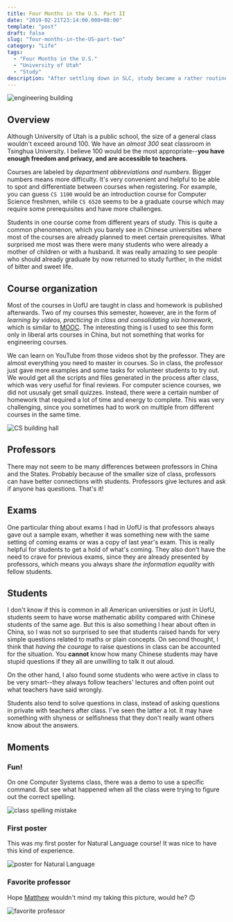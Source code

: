 ```yaml
---
title: Four Months in the U.S. Part II
date: "2019-02-21T23:14:00.000+08:00"
template: "post"
draft: false
slug: "four-months-in-the-US-part-two"
category: "Life"
tags:
  - "Four Months in the U.S."
  - "University of Utah"
  - "Study"
description: "After settling down in SLC, study became a rather routine part. Courses in the U.S. are certainly different from those in China. From a Chinese student's perspective, students in the University of Utah, or should I say in the States, are somewhat very special."
---
```


![engineering building](../../static/media/engineering-building.jpg)

## Overview

Although University of Utah is a public school, the size of a general class wouldn't exceed around 100. We have an _almost 300_ seat classroom in Tsinghua University. I believe 100 would be the most appropriate--**you have enough freedom and privacy, and are accessible to teachers**.

Courses are labeled by _department abbreviations and numbers_. Bigger numbers means more difficulty. It's very convenient and helpful to be able to spot and differentiate between courses when registering. For example, you can guess `CS 1100` would be an introduction course for Computer Science freshmen, while `CS 6520` seems to be a graduate course which may require some prerequisites and have more challenges.

Students in one course come from different years of study. This is quite a common phenomenon, which you barely see in Chinese universities where most of the courses are already planned to meet certain prerequisites. What surprised me most was there were many students who were already a mother of children or with a husband. It was really amazing to see people who should already graduate by now returned to study further, in the midst of bitter and sweet life.

## Course organization

Most of the courses in UofU are taught in class and homework is published afterwards. Two of my courses this semester, however, are in the form of _learning by videos, practicing in class and consolidating via homework_, which is similar to [MOOC](https://en.wikipedia.org/wiki/Massive_open_online_course). The interesting thing is I used to see this form only in liberal arts courses in China, but not something that works for engineering courses.

We can learn on YouTube from those videos shot by the professor. They are almost everything you need to master in courses. So in class, the professor just gave more examples and some tasks for volunteer students to try out. We would get all the scripts and files generated in the process after class, which was very useful for final reviews. For computer science courses, we did not ususaly get small quizzes. Instead, there were a certain number of homework that required a lot of time and energy to complete. This was very challenging, since you sometimes had to work on multiple from different courses in the same time.

![CS building hall](../../static/media/cs-building-hall.jpg)

## Professors

There may not seem to be many differences between professors in China and the States. Probably because of the smaller size of class, professors can have better connections with students. Professors give lectures and ask if anyone has questions. That's it!

## Exams

One particular thing about exams I had in UofU is that professors always gave out a sample exam, whether it was something new with the same setting of coming exams or was a copy of last year's exam. This is really helpful for students to get a hold of what's coming. They also don't have the need to crave for previous exams, since they are already presented by professors, which means you always share _the information equality_ with fellow students.

## Students

I don't know if this is common in all American universities or just in UofU, students seem to have worse mathematic ability compared with Chinese students of the same age. But this is also something I hear about often in China, so I was not so surprised to see that students raised hands for very simple questions related to maths or plain concepts. On second thought, I think that _having the courage_ to raise questions in class can be accounted for the situation. You **cannot** know how many Chinese students may have stupid questions if they all are unwilling to talk it out aloud.

On the other hand, I also found some students who were active in class to be very smart--they always follow teachers' lectures and often point out what teachers have said wrongly.

Students also tend to solve questions in class, instead of asking questions in private with teachers after class. I've seen the latter a lot. It may have something with shyness or selfishness that they don't really want others know about the answers.

## Moments

### Fun!

On one Computer Systems class, there was a demo to use a specific command. But see what happened when all the class were trying to figure out the correct spelling.

![class spelling mistake](../../static/media/spell-mistake-in-class.jpg)

### First poster

This was my first poster for Natural Language course! It was nice to have this kind of experience.

![poster for Natural Language](../../static/media/poster-natural-language.jpg)

### Favorite professor

Hope [Matthew](http://www.cs.utah.edu/~mflatt/) wouldn't mind my taking this picture, would he? 🙃

![favorite professor](../../static/media/my-favorite-professor.jpg)
